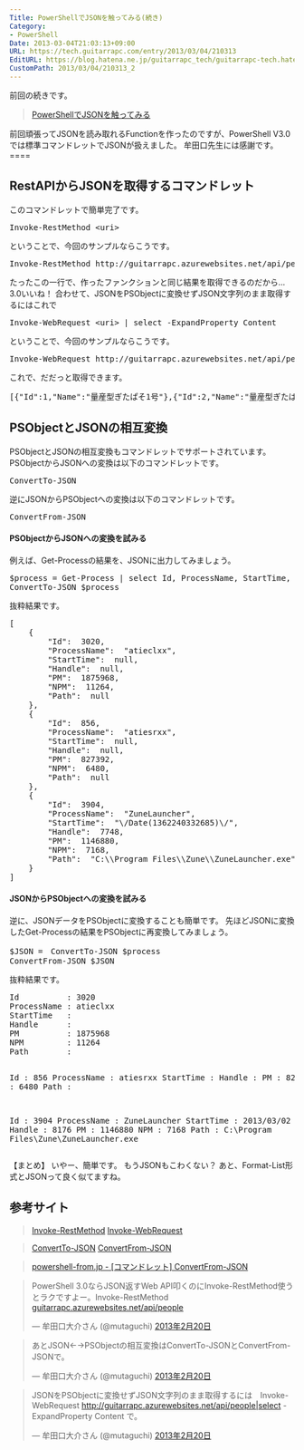```yaml
---
Title: PowerShellでJSONを触ってみる(続き)
Category:
- PowerShell
Date: 2013-03-04T21:03:13+09:00
URL: https://tech.guitarrapc.com/entry/2013/03/04/210313
EditURL: https://blog.hatena.ne.jp/guitarrapc_tech/guitarrapc-tech.hatenablog.com/atom/entry/11696248318757675572
CustomPath: 2013/03/04/210313_2
---
```


<p>前回の続きです。</p>
<blockquote><a href="http://guitarrapc.wordpress.com/2013/02/20/powershell%e3%81%a7JSON%e3%82%92%e8%a7%a6%e3%81%a3%e3%81%a6%e3%81%bf%e3%82%8b/" target="_blank">PowerShellでJSONを触ってみる </a></blockquote>
<p>前回頑張ってJSONを読み取れるFunctionを作ったのですが、PowerShell V3.0では標準コマンドレットでJSONが扱えました。 牟田口先生には感謝です。 ====</p>
<h2>RestAPIからJSONを取得するコマンドレット</h2>
<p>このコマンドレットで簡単完了です。</p>
<pre class="brush: powershell">Invoke-RestMethod &lt;uri&gt;
</pre>
<p>ということで、今回のサンプルならこうです。</p>
<pre class="brush: powershell">Invoke-RestMethod http://guitarrapc.azurewebsites.net/api/people
</pre>
<p>たったこの一行で、作ったファンクションと同じ結果を取得できるのだから…3.0いいね！ 合わせて、JSONをPSObjectに変換せずJSON文字列のまま取得するにはこれで</p>
<pre class="brush: powershell">Invoke-WebRequest &lt;uri&gt; | select -ExpandProperty Content
</pre>
<p>ということで、今回のサンプルならこうです。</p>
<pre class="brush: powershell">Invoke-WebRequest http://guitarrapc.azurewebsites.net/api/people | select -ExpandProperty Content
</pre>
<p>これで、だだっと取得できます。</p>
<pre class="brush: powershell">[{"Id":1,"Name":"量産型ぎたぱそ1号"},{"Id":2,"Name":"量産型ぎたぱそ2号"},{"Id":3,"Name":"量産型ぎたぱそ3号"},{"Id":4,"N......
</pre>
<h2>PSObjectとJSONの相互変換</h2>
<p>PSObjectとJSONの相互変換もコマンドレットでサポートされています。 PSObjectからJSONへの変換は以下のコマンドレットです。</p>
<pre class="brush: powershell">ConvertTo-JSON
</pre>
<p>逆にJSONからPSObjectへの変換は以下のコマンドレットです。</p>
<pre class="brush: powershell">ConvertFrom-JSON
</pre>
<h4>PSObjectからJSONへの変換を試みる</h4>
<p>例えば、Get-Processの結果を、JSONに出力してみましょう。</p>
<pre class="brush: powershell">$process = Get-Process | select Id, ProcessName, StartTime, Handle, PM, NPM, Path
ConvertTo-JSON $process
</pre>
<p>抜粋結果です。</p>
<pre class="brush: powershell">[
	{
		"Id":  3020,
		"ProcessName":  "atieclxx",
		"StartTime":  null,
		"Handle":  null,
		"PM":  1875968,
		"NPM":  11264,
		"Path":  null
	},
	{
		"Id":  856,
		"ProcessName":  "atiesrxx",
		"StartTime":  null,
		"Handle":  null,
		"PM":  827392,
		"NPM":  6480,
		"Path":  null
	},
	{
		"Id":  3904,
		"ProcessName":  "ZuneLauncher",
		"StartTime":  "\/Date(1362240332685)\/",
		"Handle":  7748,
		"PM":  1146880,
		"NPM":  7168,
		"Path":  "C:\\Program Files\\Zune\\ZuneLauncher.exe"
	}
]
</pre>
<h4>JSONからPSObjectへの変換を試みる</h4>
<p>逆に、JSONデータをPSObjectに変換することも簡単です。 先ほどJSONに変換したGet-Processの結果をPSObjectに再変換してみましょう。</p>
<pre class="brush: powershell">$JSON =　ConvertTo-JSON $process
ConvertFrom-JSON $JSON
</pre>
<p>抜粋結果です。</p>
<pre class="brush: powershell">Id          : 3020
ProcessName : atieclxx
StartTime   :
Handle      :
PM          : 1875968
NPM         : 11264
Path        :

Id          : 856
ProcessName : atiesrxx
StartTime   :
Handle      :
PM          : 827392
NPM         : 6480
Path        :

Id          : 3904
ProcessName : ZuneLauncher
StartTime   : 2013/03/02 16:05:32
Handle      : 8176
PM          : 1146880
NPM         : 7168
Path        : C:\Program Files\Zune\ZuneLauncher.exe
</pre>
<p>【まとめ】 いやー、簡単です。 もうJSONもこわくない？ あと、Format-List形式とJSONって良く似てますね。</p>
<h2>参考サイト</h2>
<blockquote><a href="http://technet.microsoft.com/en-us/library/hh849971.aspx" target="_blank">Invoke-RestMethod</a> <a href="http://technet.microsoft.com/en-us/library/hh849901.aspx" target="_blank">Invoke-WebRequest</a></blockquote>
<blockquote><a href="http://technet.microsoft.com/en-us/library/hh849922.aspx" target="_blank">ConvertTo-JSON</a> <a href="http://technet.microsoft.com/en-us/library/hh849898.aspx" target="_blank">ConvertFrom-JSON</a></blockquote>
<blockquote><a href="http://blog.powershell-from.jp/?p=1826" target="_blank">powershell-from.jp - [コマンドレット] ConvertFrom-JSON</a></blockquote>
<blockquote class="twitter-tweet" lang="ja">
<p>PowerShell 3.0ならJSON返すWeb API叩くのにInvoke-RestMethod使うとラクですよー。Invoke-RestMethod <a title="http://guitarrapc.azurewebsites.net/api/people" href="http://t.co/e0rBuncR">guitarrapc.azurewebsites.net/api/people</a></p>
— 牟田口大介さん (@mutaguchi) <a href="https://twitter.com/mutaguchi/status/304232249488969729">2013年2月20日</a></blockquote>
<blockquote class="twitter-tweet" lang="ja">
<p>あとJSON←→PSObjectの相互変換はConvertTo-JSONとConvertFrom-JSONで。</p>
— 牟田口大介さん (@mutaguchi) <a href="https://twitter.com/mutaguchi/status/304232813945827328">2013年2月20日</a></blockquote>
<blockquote class="twitter-tweet" lang="ja">
<p>JSONをPSObjectに変換せずJSON文字列のまま取得するには　Invoke-WebRequest <a href="http://guitarrapc.azurewebsites.net/api/people|select">http://guitarrapc.azurewebsites.net/api/people|select</a> -ExpandProperty Content で。</p>
— 牟田口大介さん (@mutaguchi) <a href="https://twitter.com/mutaguchi/status/304233514403000320">2013年2月20日</a></blockquote>
